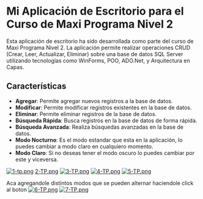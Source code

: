 # Mi Aplicación de Escritorio para el Curso de Maxi Programa Nivel 2

Esta aplicación de escritorio ha sido desarrollada como parte del curso de Maxi Programa Nivel 2. La aplicación permite realizar operaciones CRUD (Crear, Leer, Actualizar, Eliminar) sobre una base de datos SQL Server utilizando tecnologías como WinForms, POO, ADO.Net, y Arquitectura en Capas.

## Características

- **Agregar**: Permite agregar nuevos registros a la base de datos.
- **Modificar**: Permite modificar registros existentes en la base de datos.
- **Eliminar**: Permite eliminar registros de la base de datos.
- **Búsqueda Rápida**: Busca registros en la base de datos de forma rápida.
- **Búsqueda Avanzada**: Realiza búsquedas avanzadas en la base de datos.
- **Modo Nocturno**: Es el modo estandar que esta en la aplicación, lo puedes cambiar a modo claro en cualquiero momento.
- **Modo Claro**: Si no deseas tener el modo oscuro lo puedes cambiar por este y viceversa.

[![1-tp.png](https://i.postimg.cc/zXnvF0st/1-tp.png)](https://postimg.cc/MvpzWbKV)
[2-TP.png](https://postimg.cc/d7rYW54P)
[![3-TP.png](https://i.postimg.cc/FRMFjLDX/3-TP.png)](https://postimg.cc/DJcKhm9x)
[![4-TP.png](https://i.postimg.cc/ry4wqfwV/4-TP.png)](https://postimg.cc/F194ZgS8)
[![5-TP.png](https://i.postimg.cc/J4W40jsb/5-TP.png)](https://postimg.cc/xqtSFJyC)

Aca agregandole distintos modos que se pueden alternar haciendole click al boton
[![6-TP.png](https://i.postimg.cc/7YMP2bzj/6-TP.png)](https://postimg.cc/hfvqFDp0)
[![7-TP.png](https://i.postimg.cc/T3ddqGq1/7-TP.png)](https://postimg.cc/hfYRckYR)
